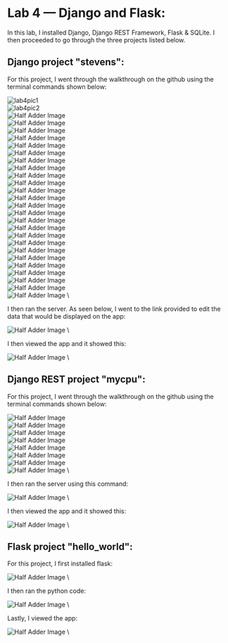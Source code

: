 # Lab 4 — Django and Flask:
In this lab, I installed Django, Django REST Framework, Flask & SQLite. I then proceeded to go through the three projects listed below.

## Django project "stevens":
For this project, I went through the walkthrough on the github using the terminal commands shown below:

![lab4pic1](https://github.com/josephs1/josephs1.github.io/blob/main/CPE%20322/Labs/Assets/lab4pic1.png) \
![lab4pic2](https://github.com/josephs1/josephs1.github.io/blob/main/CPE%20322/Labs/Assets/lab4pic2.png) \
![Half Adder Image](https://github.com/josephs1/josephs1.github.io/blob/main/CPE%20322/Labs/Assets/lab4pic3.png) \
![Half Adder Image](https://github.com/josephs1/josephs1.github.io/blob/main/CPE%20322/Labs/Assets/lab4pic4.png) \
![Half Adder Image](https://github.com/josephs1/josephs1.github.io/blob/main/CPE%20322/Labs/Assets/lab4pic5.png) \
![Half Adder Image](https://github.com/josephs1/josephs1.github.io/blob/main/CPE%20322/Labs/Assets/lab4pic6.png) \
![Half Adder Image](https://github.com/josephs1/josephs1.github.io/blob/main/CPE%20322/Labs/Assets/lab4pic7.png) \
![Half Adder Image](https://github.com/josephs1/josephs1.github.io/blob/main/CPE%20322/Labs/Assets/lab4pic8.png) \
![Half Adder Image](https://github.com/josephs1/josephs1.github.io/blob/main/CPE%20322/Labs/Assets/lab4pic9.png) \
![Half Adder Image](https://github.com/josephs1/josephs1.github.io/blob/main/CPE%20322/Labs/Assets/lab4pic10.png) \
![Half Adder Image](https://github.com/josephs1/josephs1.github.io/blob/main/CPE%20322/Labs/Assets/lab4pic11.png) \
![Half Adder Image](https://github.com/josephs1/josephs1.github.io/blob/main/CPE%20322/Labs/Assets/lab4pic12.png) \
![Half Adder Image](https://github.com/josephs1/josephs1.github.io/blob/main/CPE%20322/Labs/Assets/lab4pic13.png) \
![Half Adder Image](https://github.com/josephs1/josephs1.github.io/blob/main/CPE%20322/Labs/Assets/lab4pic14.png) \
![Half Adder Image](https://github.com/josephs1/josephs1.github.io/blob/main/CPE%20322/Labs/Assets/lab4pic15.png) \
![Half Adder Image](https://github.com/josephs1/josephs1.github.io/blob/main/CPE%20322/Labs/Assets/lab4pic16.png) \
![Half Adder Image](https://github.com/josephs1/josephs1.github.io/blob/main/CPE%20322/Labs/Assets/lab4pic17.png) \
![Half Adder Image](https://github.com/josephs1/josephs1.github.io/blob/main/CPE%20322/Labs/Assets/lab4pic18.png) \
![Half Adder Image](https://github.com/josephs1/josephs1.github.io/blob/main/CPE%20322/Labs/Assets/lab4pic19.png) \
![Half Adder Image](https://github.com/josephs1/josephs1.github.io/blob/main/CPE%20322/Labs/Assets/lab4pic20.png) \
![Half Adder Image](https://github.com/josephs1/josephs1.github.io/blob/main/CPE%20322/Labs/Assets/lab4pic21.png) \
![Half Adder Image](https://github.com/josephs1/josephs1.github.io/blob/main/CPE%20322/Labs/Assets/lab4pic22.png) \
![Half Adder Image](https://github.com/josephs1/josephs1.github.io/blob/main/CPE%20322/Labs/Assets/lab4pic23.png) \
![Half Adder Image](https://github.com/josephs1/josephs1.github.io/blob/main/CPE%20322/Labs/Assets/lab4pic24.png) \
![Half Adder Image](https://github.com/josephs1/josephs1.github.io/blob/main/CPE%20322/Labs/Assets/lab4pic25.png) \
![Half Adder Image](https://github.com/josephs1/josephs1.github.io/blob/main/CPE%20322/Labs/Assets/lab4pic26.png) \
![Half Adder Image](https://github.com/josephs1/josephs1.github.io/blob/main/CPE%20322/Labs/Assets/lab4pic27.png) \

I then ran the server. As seen below, I went to the link provided to edit the data that would be displayed on the app:

![Half Adder Image](https://github.com/josephs1/josephs1.github.io/blob/main/CPE%20322/Labs/Assets/lab4pic28.png) \

I then viewed the app and it showed this:

![Half Adder Image](https://github.com/josephs1/josephs1.github.io/blob/main/CPE%20322/Labs/Assets/lab4pic29.png) \

## Django REST project "mycpu":
For this project, I went through the walkthrough on the github using the terminal commands shown below:

![Half Adder Image](https://github.com/josephs1/josephs1.github.io/blob/main/CPE%20322/Labs/Assets/lab4pic30.png) \
![Half Adder Image](https://github.com/josephs1/josephs1.github.io/blob/main/CPE%20322/Labs/Assets/lab4pic31.png) \
![Half Adder Image](https://github.com/josephs1/josephs1.github.io/blob/main/CPE%20322/Labs/Assets/lab4pic32.png) \
![Half Adder Image](https://github.com/josephs1/josephs1.github.io/blob/main/CPE%20322/Labs/Assets/lab4pic33.png) \
![Half Adder Image](https://github.com/josephs1/josephs1.github.io/blob/main/CPE%20322/Labs/Assets/lab4pic34.png) \
![Half Adder Image](https://github.com/josephs1/josephs1.github.io/blob/main/CPE%20322/Labs/Assets/lab4pic35.png) \
![Half Adder Image](https://github.com/josephs1/josephs1.github.io/blob/main/CPE%20322/Labs/Assets/lab4pic36.png) \
![Half Adder Image](https://github.com/josephs1/josephs1.github.io/blob/main/CPE%20322/Labs/Assets/lab4pic37.png) \

I then ran the server using this command:

![Half Adder Image](https://github.com/josephs1/josephs1.github.io/blob/main/CPE%20322/Labs/Assets/lab4pic38.png) \

I then viewed the app and it showed this:

![Half Adder Image](https://github.com/josephs1/josephs1.github.io/blob/main/CPE%20322/Labs/Assets/lab4pic39.png) \

## Flask project "hello_world":
For this project, I first installed flask:

![Half Adder Image](https://github.com/josephs1/josephs1.github.io/blob/main/CPE%20322/Labs/Assets/lab4pic40.png) \

I then ran the python code:

![Half Adder Image](https://github.com/josephs1/josephs1.github.io/blob/main/CPE%20322/Labs/Assets/lab4pic41.png) \

Lastly, I viewed the app:

![Half Adder Image](https://github.com/josephs1/josephs1.github.io/blob/main/CPE%20322/Labs/Assets/lab4pic42.png) \

